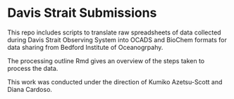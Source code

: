 # Davis Strait Submissions

This repo includes scripts to translate raw spreadsheets of data collected during Davis Strait Observing System into OCADS and BioChem formats for data sharing from Bedford Institute of Oceanogrpahy. 

The processing outline Rmd gives an overview of the steps taken to process the data.

This work was conducted under the direction of Kumiko Azetsu-Scott and Diana Cardoso.
